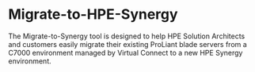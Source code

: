 # Migrate-to-HPE-Synergy
The Migrate-to-Synergy tool is designed to help HPE Solution Architects and customers easily migrate their existing ProLiant blade servers from a C7000 environment managed by Virtual Connect to a new HPE Synergy environment.
